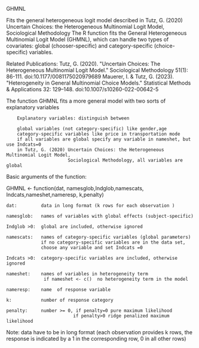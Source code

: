  GHMNL

 
Fits the general heterogeneous logit model described in
Tutz, G. (2020) Uncertain Choices: the Heterogeneous Multinomial Logit Model,
                Sociological Methodology
The R function fits the General Heterogeneous Multinomial Logit Model (GHMNL), which can handle two types of covariates: global (chooser-specific) and category-specific (choice-specific) variables.

Related Publications:
Tutz, G. (2020). "Uncertain Choices: The Heterogeneous Multinomial Logit Model." Sociological Methodology 51(1): 86-111. doi:10.1177/0081175020979689
Mauerer, I. & Tutz, G. (2023). "Heterogeneity in General Multinomial Choice Models." Statistical Methods & Applications 32: 129–148. doi:10.1007/s10260-022-00642-5


 The function GHMNL fits a  more general model with two sorts of explanatory variables

        Explanatory variables: distinguish between  

        global variables (not category-specific) like gender,age
        category-specific variables like price in transportation mode
        if all variables are global specify any variable in nameshet, but use Indcats=0
        in Tutz, G. (2020) Uncertain Choices: the Heterogeneous Multinomial Logit Model,
                           Sociological Methodology, all variables are global
    
Basic arguments of the function:

GHMNL <- function(dat, namesglob,Indglob,namescats, Indcats,nameshet,nameresp, k,penalty)
  
    dat:         data in long format (k rows for each observation ) 
   
    namesglob:   names of variables with global effects (subject-specific)
   
    Indglob >0:  global are included, otherwise ignored
   
    namescats:   names of category-specific variables (global parameters) 
                 if no category-specific variables are in the data set, 
                 choose any variable and set Indcats =0
   
    Indcats >0:  category-specific variables are included, otherwise ignored
   
    nameshet:    names of variables in heterogeneity term
                  if nameshet <- c()  no heterogeneity term in the model
   
    nameresp:    name  of response variable
   
    k:           number of response category
   
    penalty:     number >= 0, if penalty=0 pure maximum likelihood
                             if penalty>0 ridge penalized maximum likelihood 
  
Note: data have to be in long format (each observation provides k rows,  the response is indicated by a 1 in 
                                        the corresponding row, 0 in all other rows)
